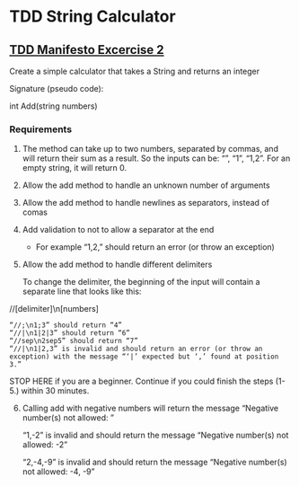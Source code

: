 # TDD String Calculator

## [TDD Manifesto Excercise 2](https://tddmanifesto.com/exercises/)

Create a simple calculator that takes a String and returns an integer

Signature (pseudo code):

int Add(string numbers)

### Requirements

1. The method can take up to two numbers, separated by commas, and will return their sum as a result. So the inputs can be: “”, “1”, “1,2”. For an empty string, it will return 0.
2. Allow the add method to handle an unknown number of arguments
3. Allow the add method to handle newlines as separators, instead of comas
4. Add validation to not to allow a separator at the end
    * For example “1,2,” should return an error (or throw an exception)
5. Allow the add method to handle different delimiters

    To change the delimiter, the beginning of the input will contain a separate line that looks like this:

//[delimiter]\n[numbers]

    “//;\n1;3” should return “4”
    “//|\n1|2|3” should return “6”
    “//sep\n2sep5” should return “7”
    “//|\n1|2,3” is invalid and should return an error (or throw an exception) with the message “‘|’ expected but ‘,’ found at position 3.”

STOP HERE if you are a beginner. Continue if you could finish the steps (1-5.) within 30 minutes.

6. Calling add with negative numbers will return the message “Negative number(s) not allowed: <negativeNumbers>”

    “1,-2” is invalid and should return the message “Negative number(s) not allowed: -2”
    
    “2,-4,-9” is invalid and should return the message “Negative number(s) not allowed: -4, -9”